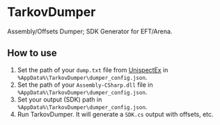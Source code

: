 # TarkovDumper

Assembly/Offsets Dumper; SDK Generator for EFT/Arena.

## How to use
1. Set the path of your `dump.txt` file from [UnispectEx](https://github.com/lone-dma/UnispectEx) in `%AppData%\TarkovDumper\dumper_config.json`.
2. Set the path of your `Assembly-CSharp.dll` file in `%AppData%\TarkovDumper\dumper_config.json`.
3. Set your output (SDK) path in `%AppData%\TarkovDumper\dumper_config.json`.
4. Run TarkovDumper. It will generate a `SDK.cs` output with offsets, etc.

